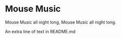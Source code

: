 # Mouse Music
Mouse Music all night long, Mouse Music all night long. 

An extra line of text in README.md
